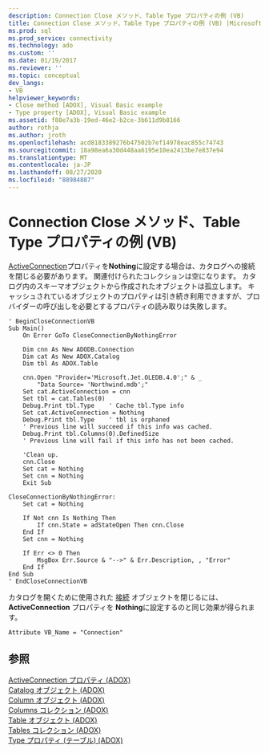 ```yaml
---
description: Connection Close メソッド、Table Type プロパティの例 (VB)
title: Connection Close メソッド、Table Type プロパティの例 (VB) |Microsoft Docs
ms.prod: sql
ms.prod_service: connectivity
ms.technology: ado
ms.custom: ''
ms.date: 01/19/2017
ms.reviewer: ''
ms.topic: conceptual
dev_langs:
- VB
helpviewer_keywords:
- Close method [ADOX], Visual Basic example
- Type property [ADOX], Visual Basic example
ms.assetid: f88e7a3b-19ed-46e2-b2ce-3b611d9b8166
author: rothja
ms.author: jroth
ms.openlocfilehash: acd8183389276b47502b7ef14978eac855c74743
ms.sourcegitcommit: 18a98ea6a30d448aa6195e10ea2413be7e837e94
ms.translationtype: MT
ms.contentlocale: ja-JP
ms.lasthandoff: 08/27/2020
ms.locfileid: "88984887"
---
```

# <a name="connection-close-method-table-type-property-example-vb"></a>Connection Close メソッド、Table Type プロパティの例 (VB)
[ActiveConnection](./activeconnection-property-adox.md)プロパティを**Nothing**に設定する場合は、カタログへの接続を閉じる必要があります。 関連付けられたコレクションは空になります。 カタログ内のスキーマオブジェクトから作成されたオブジェクトは孤立します。 キャッシュされているオブジェクトのプロパティは引き続き利用できますが、プロバイダーの呼び出しを必要とするプロパティの読み取りは失敗します。  
  
```  
' BeginCloseConnectionVB  
Sub Main()  
    On Error GoTo CloseConnectionByNothingError  
  
    Dim cnn As New ADODB.Connection  
    Dim cat As New ADOX.Catalog  
    Dim tbl As ADOX.Table  
  
    cnn.Open "Provider='Microsoft.Jet.OLEDB.4.0';" & _  
        "Data Source= 'Northwind.mdb';"  
    Set cat.ActiveConnection = cnn  
    Set tbl = cat.Tables(0)  
    Debug.Print tbl.Type    ' Cache tbl.Type info  
    Set cat.ActiveConnection = Nothing  
    Debug.Print tbl.Type    ' tbl is orphaned  
    ' Previous line will succeed if this info was cached.  
    Debug.Print tbl.Columns(0).DefinedSize  
    ' Previous line will fail if this info has not been cached.  
  
    'Clean up.  
    cnn.Close  
    Set cat = Nothing  
    Set cnn = Nothing  
    Exit Sub  
  
CloseConnectionByNothingError:  
    Set cat = Nothing  
  
    If Not cnn Is Nothing Then  
        If cnn.State = adStateOpen Then cnn.Close  
    End If  
    Set cnn = Nothing  
  
    If Err <> 0 Then  
        MsgBox Err.Source & "-->" & Err.Description, , "Error"  
    End If  
End Sub  
' EndCloseConnectionVB  
```  
  
 カタログを開くために使用された [接続](../ado-api/connection-object-ado.md) オブジェクトを閉じるには、 **ActiveConnection** プロパティを **Nothing**に設定するのと同じ効果が得られます。  
  
```  
Attribute VB_Name = "Connection"  
```  
  
## <a name="see-also"></a>参照  
 [ActiveConnection プロパティ (ADOX)](./activeconnection-property-adox.md)   
 [Catalog オブジェクト (ADOX)](./catalog-object-adox.md)   
 [Column オブジェクト (ADOX)](./column-object-adox.md)   
 [Columns コレクション (ADOX)](./columns-collection-adox.md)   
 [Table オブジェクト (ADOX)](./table-object-adox.md)   
 [Tables コレクション (ADOX)](./tables-collection-adox.md)   
 [Type プロパティ (テーブル) (ADOX)](./type-property-table-adox.md)